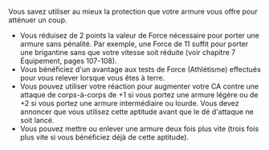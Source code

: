 ﻿---
id: combat_feats_fr.md#expert-en-armures
name: Expert en armures
---

Vous savez utiliser au mieux la protection que votre armure vous offre pour atténuer un coup.

* Vous réduisez de 2 points la valeur de Force nécessaire pour porter une armure sans pénalité. Par exemple, une Force de 11 suffit pour porter une brigantine sans que votre vitesse soit réduite (voir chapitre 7 Équipement, pages 107-108).
* Vous bénéficiez d'un avantage aux tests de Force (Athlétisme) effectués pour vous relever lorsque vous êtes à terre.
* Vous pouvez utiliser votre réaction pour augmenter votre CA contre une attaque de corps-à-corps de +1 si vous portez une armure légère ou de +2 si vous portez une armure intermédiaire ou lourde. Vous devez annoncer que vous utilisez cette aptitude avant que le dé d'attaque ne soit lancé.
* Vous pouvez mettre ou enlever une armure deux fois plus vite (trois fois plus vite si vous bénéficiez déjà de cette aptitude).

